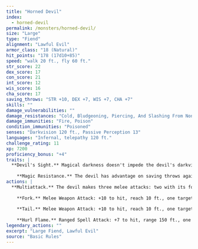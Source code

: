 ```yaml
---
title: "Horned Devil"
index:
  - horned-devil
permalink: /monsters/horned-devil/
size: "Large"
type: "Fiend"
alignment: "Lawful Evil"
armor_class: "18 (Natural)"
hit_points: "178 (17d10+85)"
speed: "walk 20 ft., fly 60 ft."
str_score: 22
dex_score: 17
con_score: 21
int_score: 12
wis_score: 16
cha_score: 17
saving_throws: "STR +10, DEX +7, WIS +7, CHA +7"
skills: ""
damage_vulnerabilities: ""
damage_resistances: "Cold, Bludgeoning, Piercing, And Slashing From Nonmagical Weapons That Aren'T Silvered"
damage_immunities: "Fire, Poison"
condition_immunities: "Poisoned"
senses: "Darkvision 120 ft., Passive Perception 13"
languages: "Infernal, telepathy 120 ft."
challenge_rating: 11
xp: 7200
proficiency_bonus: "+4"
traits: |
  **Devil's Sight.** Magical darkness doesn't impede the devil's darkvision.
    
    **Magic Resistance.** The devil has advantage on saving throws against spells and other magical effects.
actions: |
  **Multiattack.** The devil makes three melee attacks: two with its fork and one with its tail. It can use Hurl Flame in place of any melee attack.
    
    **Fork.** Melee Weapon Attack: +10 to hit, reach 10 ft., one target. Hit: 15 (2d8 + 6) piercing damage.
    
    **Tail.** Melee Weapon Attack: +10 to hit, reach 10 ft., one target. Hit: 10 (1d8 + 6) piercing damage. If the target is a creature other than an undead or a construct, it must succeed on a DC 17 Constitution saving throw or lose 10 (3d6) hit points at the start of each of its turns due to an infernal wound. Each time the devil hits the wounded target with this attack, the damage dealt by the wound increases by 10 (3d6). Any creature can take an action to stanch the wound with a successful DC 12 Wisdom (Medicine) check. The wound also closes if the target receives magical healing.
    
    **Hurl Flame.** Ranged Spell Attack: +7 to hit, range 150 ft., one target. Hit: 14 (4d6) fire damage. If the target is a flammable object that isn't being worn or carried, it also catches fire.  
legendary_actions: ""
excerpt: "Large Fiend, Lawful Evil"
source: "Basic Rules"
---
```

